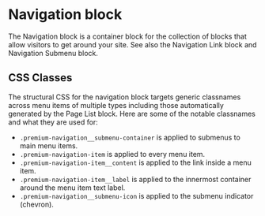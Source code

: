# Navigation block

The Navigation block is a container block for the collection of blocks that allow visitors to get around your site. See also the Navigation Link block and Navigation Submenu block.

## CSS Classes

The structural CSS for the navigation block targets generic classnames across menu items of multiple types including those automatically generated by the Page List block. Here are some of the notable classnames and what they are used for:

-   `.premium-navigation__submenu-container` is applied to submenus to main menu items.
-   `.premium-navigation-item` is applied to every menu item.
-   `.premium-navigation-item__content` is applied to the link inside a menu item.
-   `.premium-navigation-item__label` is applied to the innermost container around the menu item text label.
-   `.premium-navigation__submenu-icon` is applied to the submenu indicator (chevron).
